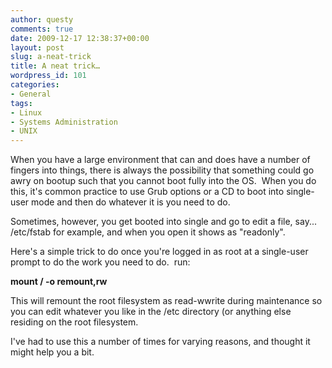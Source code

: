 ```yaml
---
author: questy
comments: true
date: 2009-12-17 12:38:37+00:00
layout: post
slug: a-neat-trick
title: A neat trick…
wordpress_id: 101
categories:
- General
tags:
- Linux
- Systems Administration
- UNIX
---
```


When you have a large environment that can and does have a number of fingers into things, there is always the possibility that something could go awry on bootup such that you cannot boot fully into the OS.  When you do this, it's common practice to use Grub options or a CD to boot into single-user mode and then do whatever it is you need to do.

Sometimes, however, you get booted into single and go to edit a file, say... /etc/fstab for example, and when you open it shows as "readonly".

Here's a simple trick to do once you're logged in as root at a single-user prompt to do the work you need to do.  run:


**mount / -o remount,rw**




This will remount the root filesystem as read-wwrite during maintenance so you can edit whatever you like in the /etc directory (or anything else residing on the root filesystem.




I've had to use this a number of times for varying reasons, and thought it might help you a bit.
